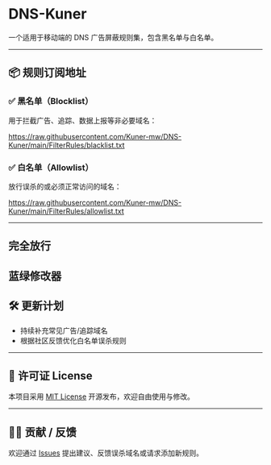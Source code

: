 # DNS-Kuner

一个适用于移动端的 DNS 广告屏蔽规则集，包含黑名单与白名单。

---

## 📦 规则订阅地址

### ✅ 黑名单（Blocklist）

用于拦截广告、追踪、数据上报等非必要域名：

https://raw.githubusercontent.com/Kuner-mw/DNS-Kuner/main/FilterRules/blacklist.txt

### ✅ 白名单（Allowlist）

放行误杀的或必须正常访问的域名：

https://raw.githubusercontent.com/Kuner-mw/DNS-Kuner/main/FilterRules/allowlist.txt

---
## 完全放行
  蓝绿修改器
---
## 🛠️ 更新计划

- 持续补充常见广告/追踪域名
- 根据社区反馈优化白名单误杀规则

---

## 📄 许可证 License

本项目采用 [MIT License](LICENSE) 开源发布，欢迎自由使用与修改。

---

## 🙋‍♀️ 贡献 / 反馈

欢迎通过 [Issues](https://github.com/Kuner-mw/DNS-Kuner/issues) 提出建议、反馈误杀域名或请求添加新规则。
